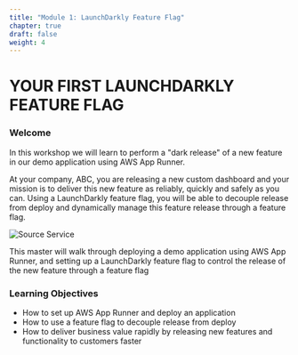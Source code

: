 ```yaml
---
title: "Module 1: LaunchDarkly Feature Flag"
chapter: true
draft: false
weight: 4
---
```


# YOUR FIRST LAUNCHDARKLY FEATURE FLAG

### Welcome

In this workshop we will learn to perform a "dark release" of a new feature in our demo application using AWS App Runner.

At your company, ABC, you are releasing a new custom dashboard and your mission is to deliver this new feature as reliably, quickly and safely as you can. Using a LaunchDarkly feature flag, you will be able to decouple release from deploy and dynamically manage this feature release through a feature flag.

![Source Service](/images/setup/module-1-new-feature.png)

This master will walk through deploying a demo application using AWS App Runner, and setting up a LaunchDarkly feature flag to control the release of the new feature through a feature flag

### Learning Objectives
- How to set up AWS App Runner and deploy an application
- How to use a feature flag to decouple release from deploy
- How to deliver business value rapidly by releasing new features and functionality to customers faster
